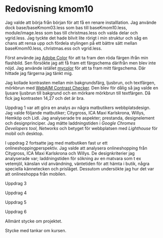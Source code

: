 ---
---
Redovisning kmom10
=========================

Jag valde att börja från början för att få en renare installlation. Jag använde dock base/baseKmom03.less som bas till baseKmom10.less, module/image.less som bas till christmas.less och valda delar och vgrid.less. Jag tyckte det hade blivit lite rörigt i min struktur och såg en chans att rensa upp och fördela stylingen på ett bättre sätt mellan baseKmom10.less, christmas.ess och vgrid.less.

Först använde jag [Adobe Color](https://color.adobe.com/create) för att ta fram den röda färgen ifrån min flashbild. Sen försökte jag att få fram ett färgschema därifrån men blev inte nöjd.
Jag använde istället [mycolor](https://mycolor.space/?hex=%23BF0B2C&sub=1) för att ta fram mitt färgschema. Där hittade jag färgerna jag tänkt mig.

Jag kollade kontrasten mellan min bakgrundsfärg, ljusbrun, och textfärgen, mörkbrun med [WebAIM Contrast Checker](https://webaim.org/resources/contrastchecker/). Den blev för dålig så jag valde en ljusare ljusbrun till bakgrund och en mörkare mörkbrun till textfärgen. Då fick jag kontrasten 14,27 och det är bra.

Uppdrag 1 var att göra en analys av några matbutikers webbplatsdesign. Jag valde följande matbutiker; Citygross, ICA Maxi Karlskrona, Willys, Hemköp och Lidl. Jag analyserade tre aspekter; prestanda, designelement och designprinciper. Jag mätte laddningstiden i *Google Chromes Developers tool, Networks* och betyget för webbplatsen med *Lighthouse* för mobil och desktop.

I uppdrag 2 fortsatte jag med matbutiken fast ur ett onlineshoppingperspektiv. Jag valde att analysera onlineshopping från Citygross, ICA Maxi Karlskrona och Willys. De designkriterier jag analyserade var; laddningstiden för sökning av en matvara som t ex vetemjöl, känslan vid användning, väntetiden för att hämta i butik, några speciella kännetecken och prisläget. Dessutom undersökte jag hur det var att onlineshoppa från mobilen.

Uppdrag 3

Uppdrag 4

Uppdrag 5

Uppdrag 6

Allmänt stycke om projektet.

Stycke med tankar om kursen.
